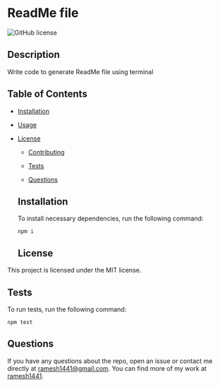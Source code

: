# ReadMe file
  ![GitHub license](https://img.shields.io/badge/license-MIT-blue.svg)

  ## Description
  
  Write code to generate ReadMe file using terminal
  
  ## Table of Contents 
  
  * [Installation](#installation)
  
  * [Usage](#usage)
  
* [License](#license)

  * [Contributing](#contributing)
  
  * [Tests](#tests)
  
  * [Questions](#questions)
  
  ## Installation
  
  To install necessary dependencies, run the following command:
  
  ```
  npm i
  ```
  
  
  ## License

This project is licensed under the MIT license.
  
## Tests

  To run tests, run the following command:
  
  ```
  npm test
  ```
  
  ## Questions
  
  If you have any questions about the repo, open an issue or contact me directly at ramesh1441@gmail.com. You can find more of my work at [ramesh1441](https://github.com/ramesh1441/).
